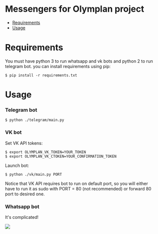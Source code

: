 # Messengers for Olymplan project

 * [Requirements](#requirements)
 * [Usage](#usage)

# <a id="requirements"></a> Requirements
You must have python 3 to run whatsapp and vk bots and python 2 to run telegram bot.
you can install requirements using pip:

    $ pip install -r requirements.txt
  
# <a id="usage"></a> Usage
### Telegram bot
    $ python ./telegram/main.py

### VK bot
Set VK API tokens:

    $ export OLYMPLAN_VK_TOKEN=YOUR_TOKEN
    $ export OLYMPLAN_VK_CTOKEN=YOUR_CONFIRMATION_TOKEN

Launch bot:

    $ python ./vk/main.py PORT

Notice that VK API requires bot to run on default port, so you will either have to run it as sudo with PORT = 80 (not recommended) or forward 80 port to desired one.
  
### Whatsapp bot
  It's complicated!
  
  ![](https://pbs.twimg.com/media/DCxyjicV0AAKUDI.jpg)
